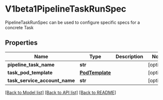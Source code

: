 # V1beta1PipelineTaskRunSpec

PipelineTaskRunSpec  can be used to configure specific specs for a concrete Task
## Properties
Name | Type | Description | Notes
------------ | ------------- | ------------- | -------------
**pipeline_task_name** | **str** |  | [optional] 
**task_pod_template** | [**PodTemplate**](PodTemplate.md) |  | [optional] 
**task_service_account_name** | **str** |  | [optional] 

[[Back to Model list]](../README.md#documentation-for-models) [[Back to API list]](../README.md#documentation-for-api-endpoints) [[Back to README]](../README.md)


